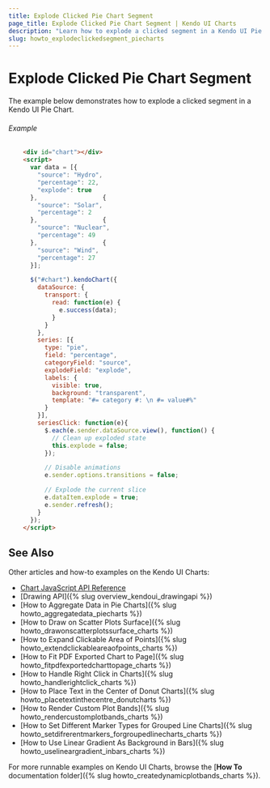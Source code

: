 ```yaml
---
title: Explode Clicked Pie Chart Segment
page_title: Explode Clicked Pie Chart Segment | Kendo UI Charts
description: "Learn how to explode a clicked segment in a Kendo UI Pie Chart."
slug: howto_explodeclickedsegment_piecharts
---
```


# Explode Clicked Pie Chart Segment

The example below demonstrates how to explode a clicked segment in a Kendo UI Pie Chart.

###### Example

```html
    <div id="chart"></div>
    <script>
      var data = [{
        "source": "Hydro",
        "percentage": 22,
        "explode": true
      },                  {
        "source": "Solar",
        "percentage": 2
      },                  {
        "source": "Nuclear",
        "percentage": 49
      },                  {
        "source": "Wind",
        "percentage": 27
      }];

      $("#chart").kendoChart({
        dataSource: {
          transport: {
            read: function(e) {
              e.success(data);
            }
          }
        },
        series: [{
          type: "pie",
          field: "percentage",
          categoryField: "source",
          explodeField: "explode",
          labels: {
            visible: true,
            background: "transparent",
            template: "#= category #: \n #= value#%"
          }
        }],
        seriesClick: function(e){
          $.each(e.sender.dataSource.view(), function() {
            // Clean up exploded state
            this.explode = false;
          });

          // Disable animations
          e.sender.options.transitions = false;

          // Explode the current slice
          e.dataItem.explode = true;
          e.sender.refresh();
        }
      });
    </script>
```

## See Also

Other articles and how-to examples on the Kendo UI Charts:

* [Chart JavaScript API Reference](/api/javascript/dataviz/ui/chart)
* [Drawing API]({% slug overview_kendoui_drawingapi %})
* [How to Aggregate Data in Pie Charts]({% slug howto_aggregatedata_piecharts %})
* [How to Draw on Scatter Plots Surface]({% slug howto_drawonscatterplotssurface_charts %})
* [How to Expand Clickable Area of Points]({% slug howto_extendclickableareaofpoints_charts %})
* [How to Fit PDF Exported Chart to Page]({% slug howto_fitpdfexportedcharttopage_charts %})
* [How to Handle Right Click in Charts]({% slug howto_handlerightclick_charts %})
* [How to Place Text in the Center of Donut Charts]({% slug howto_placetextinthecentre_donutcharts %})
* [How to Render Custom Plot Bands]({% slug howto_rendercustomplotbands_charts %})
* [How to Set Different Marker Types for Grouped Line Charts]({% slug howto_setdifrerentmarkers_forgroupedlinecharts_charts %})
* [How to Use Linear Gradient As Background in Bars]({% slug howto_uselineargradient_inbars_charts %})

For more runnable examples on Kendo UI Charts, browse the [**How To** documentation folder]({% slug howto_createdynamicplotbands_charts %}).
